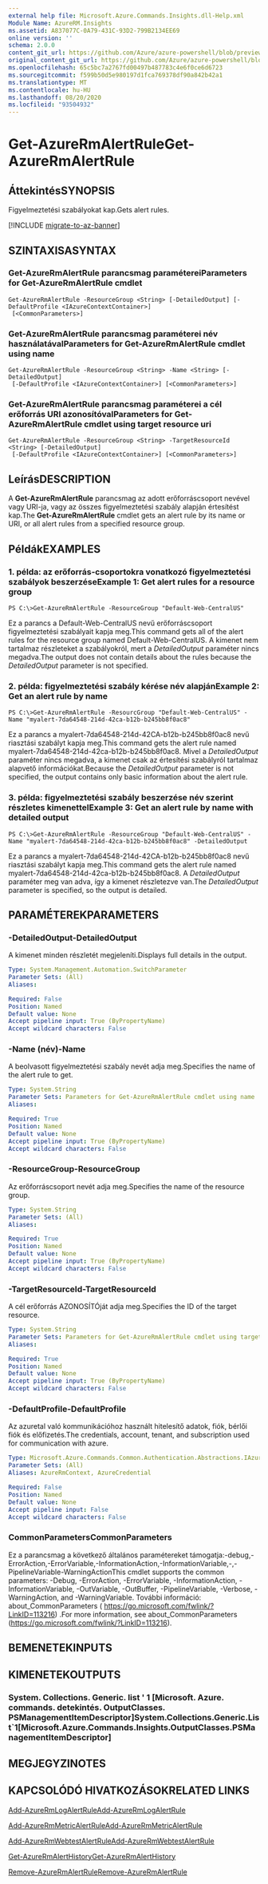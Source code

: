 ```yaml
---
external help file: Microsoft.Azure.Commands.Insights.dll-Help.xml
Module Name: AzureRM.Insights
ms.assetid: A837077C-0A79-431C-93D2-799B2134EE69
online version: ''
schema: 2.0.0
content_git_url: https://github.com/Azure/azure-powershell/blob/preview/src/ResourceManager/Insights/Commands.Insights/help/Get-AzureRmAlertRule.md
original_content_git_url: https://github.com/Azure/azure-powershell/blob/preview/src/ResourceManager/Insights/Commands.Insights/help/Get-AzureRmAlertRule.md
ms.openlocfilehash: 65c5bc7a2767fd00497b487783c4e6f0ce6d6723
ms.sourcegitcommit: f599b50d5e980197d1fca769378df90a842b42a1
ms.translationtype: MT
ms.contentlocale: hu-HU
ms.lasthandoff: 08/20/2020
ms.locfileid: "93504932"
---
```

# <span data-ttu-id="24f5c-101">Get-AzureRmAlertRule</span><span class="sxs-lookup"><span data-stu-id="24f5c-101">Get-AzureRmAlertRule</span></span>

## <span data-ttu-id="24f5c-102">Áttekintés</span><span class="sxs-lookup"><span data-stu-id="24f5c-102">SYNOPSIS</span></span>
<span data-ttu-id="24f5c-103">Figyelmeztetési szabályokat kap.</span><span class="sxs-lookup"><span data-stu-id="24f5c-103">Gets alert rules.</span></span>

[!INCLUDE [migrate-to-az-banner](../../includes/migrate-to-az-banner.md)]

## <span data-ttu-id="24f5c-104">SZINTAXISA</span><span class="sxs-lookup"><span data-stu-id="24f5c-104">SYNTAX</span></span>

### <span data-ttu-id="24f5c-105">Get-AzureRmAlertRule parancsmag paraméterei</span><span class="sxs-lookup"><span data-stu-id="24f5c-105">Parameters for Get-AzureRmAlertRule cmdlet</span></span>
```
Get-AzureRmAlertRule -ResourceGroup <String> [-DetailedOutput] [-DefaultProfile <IAzureContextContainer>]
 [<CommonParameters>]
```

### <span data-ttu-id="24f5c-106">Get-AzureRmAlertRule parancsmag paraméterei név használatával</span><span class="sxs-lookup"><span data-stu-id="24f5c-106">Parameters for Get-AzureRmAlertRule cmdlet using name</span></span>
```
Get-AzureRmAlertRule -ResourceGroup <String> -Name <String> [-DetailedOutput]
 [-DefaultProfile <IAzureContextContainer>] [<CommonParameters>]
```

### <span data-ttu-id="24f5c-107">Get-AzureRmAlertRule parancsmag paraméterei a cél erőforrás URI azonosítóval</span><span class="sxs-lookup"><span data-stu-id="24f5c-107">Parameters for Get-AzureRmAlertRule cmdlet using target resource uri</span></span>
```
Get-AzureRmAlertRule -ResourceGroup <String> -TargetResourceId <String> [-DetailedOutput]
 [-DefaultProfile <IAzureContextContainer>] [<CommonParameters>]
```

## <span data-ttu-id="24f5c-108">Leírás</span><span class="sxs-lookup"><span data-stu-id="24f5c-108">DESCRIPTION</span></span>
<span data-ttu-id="24f5c-109">A **Get-AzureRmAlertRule** parancsmag az adott erőforráscsoport nevével vagy URI-ja, vagy az összes figyelmeztetési szabály alapján értesítést kap.</span><span class="sxs-lookup"><span data-stu-id="24f5c-109">The **Get-AzureRmAlertRule** cmdlet gets an alert rule by its name or URI, or all alert rules from a specified resource group.</span></span>

## <span data-ttu-id="24f5c-110">Példák</span><span class="sxs-lookup"><span data-stu-id="24f5c-110">EXAMPLES</span></span>

### <span data-ttu-id="24f5c-111">1. példa: az erőforrás-csoportokra vonatkozó figyelmeztetési szabályok beszerzése</span><span class="sxs-lookup"><span data-stu-id="24f5c-111">Example 1: Get alert rules for a resource group</span></span>
```
PS C:\>Get-AzureRmAlertRule -ResourceGroup "Default-Web-CentralUS"
```

<span data-ttu-id="24f5c-112">Ez a parancs a Default-Web-CentralUS nevű erőforráscsoport figyelmeztetési szabályait kapja meg.</span><span class="sxs-lookup"><span data-stu-id="24f5c-112">This command gets all of the alert rules for the resource group named Default-Web-CentralUS.</span></span>
<span data-ttu-id="24f5c-113">A kimenet nem tartalmaz részleteket a szabályokról, mert a *DetailedOutput* paraméter nincs megadva.</span><span class="sxs-lookup"><span data-stu-id="24f5c-113">The output does not contain details about the rules because the *DetailedOutput* parameter is not specified.</span></span>

### <span data-ttu-id="24f5c-114">2. példa: figyelmeztetési szabály kérése név alapján</span><span class="sxs-lookup"><span data-stu-id="24f5c-114">Example 2: Get an alert rule by name</span></span>
```
PS C:\>Get-AzureRmAlertRule -ResourcGroup "Default-Web-CentralUS" -Name "myalert-7da64548-214d-42ca-b12b-b245bb8f0ac8"
```

<span data-ttu-id="24f5c-115">Ez a parancs a myalert-7da64548-214d-42CA-b12b-b245bb8f0ac8 nevű riasztási szabályt kapja meg.</span><span class="sxs-lookup"><span data-stu-id="24f5c-115">This command gets the alert rule named myalert-7da64548-214d-42ca-b12b-b245bb8f0ac8.</span></span>
<span data-ttu-id="24f5c-116">Mivel a *DetailedOutput* paraméter nincs megadva, a kimenet csak az értesítési szabályról tartalmaz alapvető információkat.</span><span class="sxs-lookup"><span data-stu-id="24f5c-116">Because the *DetailedOutput* parameter is not specified, the output contains only basic information about the alert rule.</span></span>

### <span data-ttu-id="24f5c-117">3. példa: figyelmeztetési szabály beszerzése név szerint részletes kimenettel</span><span class="sxs-lookup"><span data-stu-id="24f5c-117">Example 3: Get an alert rule by name with detailed output</span></span>
```
PS C:\>Get-AzureRmAlertRule -ResourceGroup "Default-Web-CentralUS" -Name "myalert-7da64548-214d-42ca-b12b-b245bb8f0ac8" -DetailedOutput
```

<span data-ttu-id="24f5c-118">Ez a parancs a myalert-7da64548-214d-42CA-b12b-b245bb8f0ac8 nevű riasztási szabályt kapja meg.</span><span class="sxs-lookup"><span data-stu-id="24f5c-118">This command gets the alert rule named myalert-7da64548-214d-42ca-b12b-b245bb8f0ac8.</span></span>
<span data-ttu-id="24f5c-119">A *DetailedOutput* paraméter meg van adva, így a kimenet részletezve van.</span><span class="sxs-lookup"><span data-stu-id="24f5c-119">The *DetailedOutput* parameter is specified, so the output is detailed.</span></span>

## <span data-ttu-id="24f5c-120">PARAMÉTEREK</span><span class="sxs-lookup"><span data-stu-id="24f5c-120">PARAMETERS</span></span>

### <span data-ttu-id="24f5c-121">-DetailedOutput</span><span class="sxs-lookup"><span data-stu-id="24f5c-121">-DetailedOutput</span></span>
<span data-ttu-id="24f5c-122">A kimenet minden részletét megjeleníti.</span><span class="sxs-lookup"><span data-stu-id="24f5c-122">Displays full details in the output.</span></span>

```yaml
Type: System.Management.Automation.SwitchParameter
Parameter Sets: (All)
Aliases: 

Required: False
Position: Named
Default value: None
Accept pipeline input: True (ByPropertyName)
Accept wildcard characters: False
```

### <span data-ttu-id="24f5c-123">-Name (név)</span><span class="sxs-lookup"><span data-stu-id="24f5c-123">-Name</span></span>
<span data-ttu-id="24f5c-124">A beolvasott figyelmeztetési szabály nevét adja meg.</span><span class="sxs-lookup"><span data-stu-id="24f5c-124">Specifies the name of the alert rule to get.</span></span>

```yaml
Type: System.String
Parameter Sets: Parameters for Get-AzureRmAlertRule cmdlet using name
Aliases: 

Required: True
Position: Named
Default value: None
Accept pipeline input: True (ByPropertyName)
Accept wildcard characters: False
```

### <span data-ttu-id="24f5c-125">-ResourceGroup</span><span class="sxs-lookup"><span data-stu-id="24f5c-125">-ResourceGroup</span></span>
<span data-ttu-id="24f5c-126">Az erőforráscsoport nevét adja meg.</span><span class="sxs-lookup"><span data-stu-id="24f5c-126">Specifies the name of the resource group.</span></span>

```yaml
Type: System.String
Parameter Sets: (All)
Aliases: 

Required: True
Position: Named
Default value: None
Accept pipeline input: True (ByPropertyName)
Accept wildcard characters: False
```

### <span data-ttu-id="24f5c-127">-TargetResourceId</span><span class="sxs-lookup"><span data-stu-id="24f5c-127">-TargetResourceId</span></span>
<span data-ttu-id="24f5c-128">A cél erőforrás AZONOSÍTÓját adja meg.</span><span class="sxs-lookup"><span data-stu-id="24f5c-128">Specifies the ID of the target resource.</span></span>

```yaml
Type: System.String
Parameter Sets: Parameters for Get-AzureRmAlertRule cmdlet using target resource uri
Aliases: 

Required: True
Position: Named
Default value: None
Accept pipeline input: True (ByPropertyName)
Accept wildcard characters: False
```

### <span data-ttu-id="24f5c-129">-DefaultProfile</span><span class="sxs-lookup"><span data-stu-id="24f5c-129">-DefaultProfile</span></span>
<span data-ttu-id="24f5c-130">Az azuretal való kommunikációhoz használt hitelesítő adatok, fiók, bérlői fiók és előfizetés.</span><span class="sxs-lookup"><span data-stu-id="24f5c-130">The credentials, account, tenant, and subscription used for communication with azure.</span></span>

```yaml
Type: Microsoft.Azure.Commands.Common.Authentication.Abstractions.IAzureContextContainer
Parameter Sets: (All)
Aliases: AzureRmContext, AzureCredential

Required: False
Position: Named
Default value: None
Accept pipeline input: False
Accept wildcard characters: False
```

### <span data-ttu-id="24f5c-131">CommonParameters</span><span class="sxs-lookup"><span data-stu-id="24f5c-131">CommonParameters</span></span>
<span data-ttu-id="24f5c-132">Ez a parancsmag a következő általános paramétereket támogatja:-debug,-ErrorAction,-ErrorVariable,-InformationAction,-InformationVariable,-,-PipelineVariable-WarningAction</span><span class="sxs-lookup"><span data-stu-id="24f5c-132">This cmdlet supports the common parameters: -Debug, -ErrorAction, -ErrorVariable, -InformationAction, -InformationVariable, -OutVariable, -OutBuffer, -PipelineVariable, -Verbose, -WarningAction, and -WarningVariable.</span></span> <span data-ttu-id="24f5c-133">További információ: about_CommonParameters ( https://go.microsoft.com/fwlink/?LinkID=113216) .</span><span class="sxs-lookup"><span data-stu-id="24f5c-133">For more information, see about_CommonParameters (https://go.microsoft.com/fwlink/?LinkID=113216).</span></span>

## <span data-ttu-id="24f5c-134">BEMENETEK</span><span class="sxs-lookup"><span data-stu-id="24f5c-134">INPUTS</span></span>

## <span data-ttu-id="24f5c-135">KIMENETEK</span><span class="sxs-lookup"><span data-stu-id="24f5c-135">OUTPUTS</span></span>

### <span data-ttu-id="24f5c-136">System. Collections. Generic. list ' 1 [Microsoft. Azure. commands. detekintés. OutputClasses. PSManagementItemDescriptor]</span><span class="sxs-lookup"><span data-stu-id="24f5c-136">System.Collections.Generic.List\`1[Microsoft.Azure.Commands.Insights.OutputClasses.PSManagementItemDescriptor]</span></span>

## <span data-ttu-id="24f5c-137">MEGJEGYZI</span><span class="sxs-lookup"><span data-stu-id="24f5c-137">NOTES</span></span>

## <span data-ttu-id="24f5c-138">KAPCSOLÓDÓ HIVATKOZÁSOK</span><span class="sxs-lookup"><span data-stu-id="24f5c-138">RELATED LINKS</span></span>

[<span data-ttu-id="24f5c-139">Add-AzureRmLogAlertRule</span><span class="sxs-lookup"><span data-stu-id="24f5c-139">Add-AzureRmLogAlertRule</span></span>](./Add-AzureRmLogAlertRule.md)

[<span data-ttu-id="24f5c-140">Add-AzureRmMetricAlertRule</span><span class="sxs-lookup"><span data-stu-id="24f5c-140">Add-AzureRmMetricAlertRule</span></span>](./Add-AzureRmMetricAlertRule.md)

[<span data-ttu-id="24f5c-141">Add-AzureRmWebtestAlertRule</span><span class="sxs-lookup"><span data-stu-id="24f5c-141">Add-AzureRmWebtestAlertRule</span></span>](./Add-AzureRmWebtestAlertRule.md)

[<span data-ttu-id="24f5c-142">Get-AzureRmAlertHistory</span><span class="sxs-lookup"><span data-stu-id="24f5c-142">Get-AzureRmAlertHistory</span></span>](./Get-AzureRmAlertHistory.md)

[<span data-ttu-id="24f5c-143">Remove-AzureRmAlertRule</span><span class="sxs-lookup"><span data-stu-id="24f5c-143">Remove-AzureRmAlertRule</span></span>](./Remove-AzureRmAlertRule.md)


